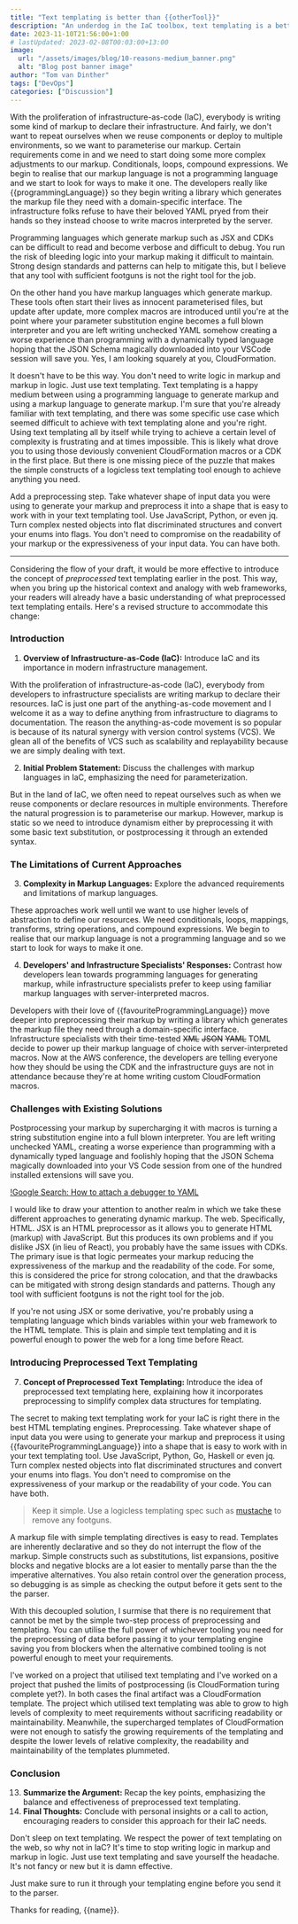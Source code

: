 ```yaml
---
title: "Text templating is better than {{otherTool}}"
description: "An underdog in the IaC toolbox, text templating is a better idea than you think."
date: 2023-11-10T21:56:00+1:00
# lastUpdated: 2023-02-08T00:03:00+13:00
image:
  url: "/assets/images/blog/10-reasons-medium_banner.png"
  alt: "Blog post banner image"
author: "Tom van Dinther"
tags: ["DevOps"]
categories: ["Discussion"]
---
```

With the proliferation of infrastructure-as-code (IaC), everybody is writing some kind of markup to declare their infrastructure. And fairly, we don't want to repeat ourselves when we reuse components or deploy to multiple environments, so we want to parameterise our markup. Certain requirements come in and we need to start doing some more complex adjustments to our markup. Conditionals, loops, compound expressions. We begin to realise that our markup language is not a programming language and we start to look for ways to make it one. The developers really like {{programmingLanguage}} so they begin writing a library which generates the markup file they need with a domain-specific interface. The infrastructure folks refuse to have their beloved YAML pryed from their hands so they instead choose to write macros interpreted by the server.

Programming languages which generate markup such as JSX and CDKs can be difficult to read and become verbose and difficult to debug. You run the risk of bleeding logic into your markup making it difficult to maintain. Strong design standards and patterns can help to mitigate this, but I believe that any tool with sufficient footguns is not the right tool for the job.

On the other hand you have markup languages which generate markup. These tools often start their lives as innocent parameterised files, but update after update, more complex macros are introduced until you're at the point where your parameter substitution engine becomes a full blown interpreter and you are left writing unchecked YAML somehow creating a worse experience than programming with a dynamically typed language hoping that the JSON Schema magically downloaded into your VSCode session will save you. Yes, I am looking squarely at you, CloudFormation.

It doesn't have to be this way. You don't need to write logic in markup and markup in logic. Just use text templating. Text templating is a happy medium between using a programming language to generate markup and using a markup language to generate markup. I'm sure that you're already familiar with text templating, and there was some specific use case which seemed difficult to achieve with text templating alone and you're right. Using text templating all by itself while trying to achieve a certain level of complexity is frustrating and at times impossible. This is likely what drove you to using those deviously convenient CloudFormation macros or a CDK in the first place. But there is one missing piece of the puzzle that makes the simple constructs of a logicless text templating tool enough to achieve anything you need.

Add a preprocessing step. Take whatever shape of input data you were using to generate your markup and preprocess it into a shape that is easy to work with in your text templating tool. Use JavaScript, Python, or even jq. Turn complex nested objects into flat discriminated structures and convert your enums into flags. You don't need to compromise on the readability of your markup or the expressiveness of your input data. You can have both.

---
Considering the flow of your draft, it would be more effective to introduce the concept of *preprocessed* text templating earlier in the post. This way, when you bring up the historical context and analogy with web frameworks, your readers will already have a basic understanding of what preprocessed text templating entails. Here's a revised structure to accommodate this change:

### Introduction
1. **Overview of Infrastructure-as-Code (IaC):** Introduce IaC and its importance in modern infrastructure management.

With the proliferation of infrastructure-as-code (IaC), everybody from developers to infrastructure specialists are writing markup to declare their resources. IaC is just one part of the anything-as-code movement and I welcome it as a way to define anything from infrastructure to diagrams to documentation. The reason the anything-as-code movement is so popular is because of its natural synergy with version control systems (VCS). We glean all of the benefits of VCS such as scalability and replayability because we are simply dealing with text.

2. **Initial Problem Statement:** Discuss the challenges with markup languages in IaC, emphasizing the need for parameterization.

But in the land of IaC, we often need to repeat ourselves such as when we reuse components or declare resources in multiple environments. Therefore the natural progression is to parameterise our markup. However, markup is static so we need to introduce dynamism either by preprocessing it with some basic text substitution, or postprocessing it through an extended syntax.

### The Limitations of Current Approaches
3. **Complexity in Markup Languages:** Explore the advanced requirements and limitations of markup languages.

These approaches work well until we want to use higher levels of abstraction to define our resources. We need conditionals, loops, mappings, transforms, string operations, and compound expressions. We begin to realise that our markup language is not a programming language and so we start to look for ways to make it one.

4. **Developers' and Infrastructure Specialists' Responses:** Contrast how developers lean towards programming languages for generating markup, while infrastructure specialists prefer to keep using familiar markup languages with server-interpreted macros.

Developers with their love of {{favouriteProgrammingLanguage}} move deeper into preprocessing their markup by writing a library which generates the markup file they need through a domain-specific interface. Infrastructure specialists with their time-tested ~~XML~~ ~~JSON~~ ~~YAML~~ TOML decide to power up their markup language of choice with server-interpreted macros. Now at the AWS conference, the developers are telling everyone how they should be using the CDK and the infrastructure guys are not in attendance because they're at home writing custom CloudFormation macros.

### Challenges with Existing Solutions

Postprocessing your markup by supercharging it with macros is turning a string substitution engine into a full blown interpreter. You are left writing unchecked YAML, creating a worse experience than programming with a dynamically typed language and foolishly hoping that the JSON Schema magically downloaded into your VS Code session from one of the hundred installed extensions will save you.

[!Google Search: How to attach a debugger to YAML]()

I would like to draw your attention to another realm in which we take these different approaches to generating dynamic markup. The web. Specifically, HTML. JSX is an HTML preprocessor as it allows you to generate HTML (markup) with JavaScript. But this produces its own problems and if you dislike JSX (in lieu of React), you probably have the same issues with CDKs. The primary isue is that logic permeates your markup reducing the expressiveness of the markup and the readability of the code. For some, this is considered the price for strong colocation, and that the drawbacks can be mitigated with strong design standards and patterns. Though any tool with sufficient footguns is not the right tool for the job.

If you're not using JSX or some derivative, you're probably using a templating language which binds variables within your web framework to the HTML template. This is plain and simple text templating and it is powerful enough to power the web for a long time before React.

### Introducing Preprocessed Text Templating
7. **Concept of Preprocessed Text Templating:** Introduce the idea of preprocessed text templating here, explaining how it incorporates preprocessing to simplify complex data structures for templating.

The secret to making text templating work for your IaC is right there in the best HTML templating engines. Preprocessing. Take whatever shape of input data you were using to generate your markup and preprocess it using {{favouriteProgrammingLanguage}} into a shape that is easy to work with in your text templating tool. Use JavaScript, Python, Go, Haskell or even jq. Turn complex nested objects into flat discriminated structures and convert your enums into flags. You don't need to compromise on the expressiveness of your markup or the readability of your code. You can have both.

> Keep it simple. Use a logicless templating spec such as [mustache](https://mustache.github.io/) to remove any footguns.

A markup file with simple templating directives is easy to read. Templates are inherently declarative and so they do not interrupt the flow of the markup. Simple constructs such as substitutions, list expansions, positive blocks and negative blocks are a lot easier to mentally parse than the the imperative alternatives. You also retain control over the generation process, so debugging is as simple as checking the output before it gets sent to the the parser.

With this decoupled solution, I surmise that there is no requirement that cannot be met by the simple two-step process of preprocessing and templating. You can utilise the full power of whichever tooling you need for the preprocessing of data before passing it to your templating engine saving you from blockers when the alternative combined tooling is not powerful enough to meet your requirements.

I've worked on a project that utilised text templating and I've worked on a project that pushed the limits of postprocessing (is CloudFormation turing complete yet?). In both cases the final artifact was a CloudFormation template. The project which utilised text templating was able to grow to high levels of complexity to meet requirements without sacrificing readability or maintainability. Meanwhile, the supercharged templates of CloudFormation were not enough to satisfy the growing requirements of the templating and despite the lower levels of relative complexity, the readability and maintainability of the templates plummeted.

### Conclusion
13. **Summarize the Argument:** Recap the key points, emphasizing the balance and effectiveness of preprocessed text templating.
14. **Final Thoughts:** Conclude with personal insights or a call to action, encouraging readers to consider this approach for their IaC needs.

Don't sleep on text templating. We respect the power of text templating on the web, so why not in IaC? It's time to stop writing logic in markup and markup in logic. Just use text templating and save yourself the headache. It's not fancy or new but it is damn effective. 

Just make sure to run it through your templating engine before you send it to the parser.

Thanks for reading, {{name}}.